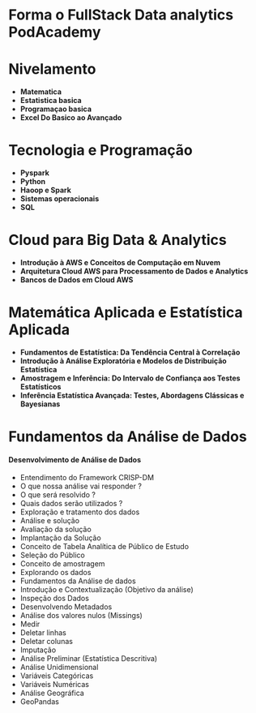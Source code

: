 # Forma o FullStack Data analytics PodAcademy

# Nivelamento
 - **Matematica**
 - **Estatistica basica**
 - **Programaçao basica**
 - **Excel Do Basico ao Avançado**
# Tecnologia e Programação
 - **Pyspark**
 - **Python**
 - **Haoop e Spark**
 - **Sistemas operacionais**
 - **SQL**
# Cloud para Big Data & Analytics
- **Introdução à AWS e Conceitos de Computação em Nuvem**
- **Arquitetura Cloud AWS para Processamento de Dados e Analytics**
- **Bancos de Dados em Cloud AWS**
# Matemática Aplicada e Estatística Aplicada
- **Fundamentos de Estatística: Da Tendência Central à Correlação**
- **Introdução à Análise Exploratória e Modelos de Distribuição Estatística**
- **Amostragem e Inferência: Do Intervalo de Confiança aos Testes Estatísticos**
- **Inferência Estatística Avançada: Testes, Abordagens Clássicas e Bayesianas**
# Fundamentos da Análise de Dados
#### **Desenvolvimento de Análise de Dados**
- Entendimento do Framework CRISP-DM
- O que nossa análise vai responder ?
- O que será resolvido ?
- Quais dados serão utilizados ?
- Exploração e tratamento dos dados
- Análise e solução
- Avaliação da solução
- Implantação da Solução
- Conceito de Tabela Analítica de Público de Estudo
- Seleção do Público
- Conceito de amostragem
- Explorando os dados
- Fundamentos da Análise de dados
- Introdução e Contextualização (Objetivo da análise)
- Inspeção dos Dados
- Desenvolvendo Metadados
- Análise dos valores nulos (Missings)
- Medir
- Deletar linhas
- Deletar colunas
- Imputação
- Análise Preliminar (Estatística Descritiva)
- Análise Unidimensional
- Variáveis Categóricas
- Variáveis Numéricas
- Análise Geográfica
- GeoPandas



